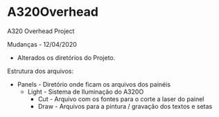 # A320Overhead
A320 Overhead Project

Mudanças - 12/04/2020

- Alterados os diretórios do Projeto.


Estrutura dos arquivos:

 - Panels - Diretório onde ficam os arquivos dos painéis
      - Light - Sistema de Iluminação do A320O
          - Cut - Arquivo com os fontes para o corte a laser do painel
          - Draw - Arquivos para a pintura / gravação dos textos e setas
